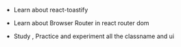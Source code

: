 - Learn about react-toastify  

- Learn about Browser Router in react router dom

- Study , Practice and experiment all the classname and ui
